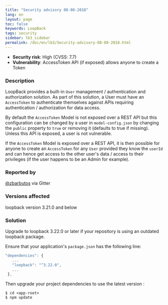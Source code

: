 ```yaml
---
title: "Security advisory 08-08-2018"
lang: en
layout: page
toc: false
keywords: LoopBack
tags: security
sidebar: lb3_sidebar
permalink: /doc/en/lb3/Security-advisory-08-08-2018.html
---
```


* **Security risk**: High (CVSS: 7.7)
* **Vulnerability**: AccessToken API (if exposed) allows anyone to create a Token

### Description

LoopBack provides a built-in `User` management / authentication and authorization solution. As part of this solution, a User must have an `AccessToken` to authenticate themselves against APIs requiring authentication / authorization for data access.

By default the `AccessToken` Model is not exposed over a REST API but this configuration can be changed by a user in `model-config.json` by changing the `public` property to `true` or removing it (defaults to true if missing). Unless this API is exposed, a user is not vulnerable.

If the `AccessToken` Model is exposed over a REST API, it is then possible for anyone to create an `AccessToken` for any `User` provided they know the `userId` and can hence get access to the other user's data / access to their privileges (if the user happens to be an Admin for example).

### Reported by

[@zbarbutos](https://github.com/zbarbuto) via Gitter

### Versions affected

loopback version 3.21.0 and below

### Solution

Upgrade to loopback 3.22.0 or later if your repository is using an outdated loopback package.

Ensure that your application's `package.json` has the following line:

```js
"dependencies": {
   ...
   "loopback": "^3.22.0",
   ...
 },
```

Then upgrade your project dependencies to use the latest version :

```
$ cd <app-root>
$ npm update
```
